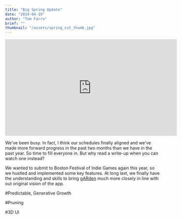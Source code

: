 ```yaml
---
title: "Big Spring Update"
date: "2019-04-19"
author: "Tom Farro"
brief: ""
thumbnail: "/assets/spring_cut_thumb.jpg"
---
```


<iframe width="560" height="315" src="https://www.youtube.com/embed/r6fwPkCOyX8" frameborder="0" allow="accelerometer; autoplay; encrypted-media; gyroscope; picture-in-picture" allowfullscreen></iframe>

We've been busy. In fact, I think our schedules finally aligned and we've made more forward progress in the past two months than we have in the past year. So time to fill everyone in. But why read a write-up when you can watch one instead?
<!--more-->

We wanted to submit to Boston Festival of Indie Games again this year, so we hustled and implemented some key features. At long last, we finally have the understanding and skills to bring [gARden][garden] much more closely in line with out original vision of the app. 

#Predictable, Generative Growth

#Pruning

#3D UI

[garden]: ../games/garden
[contact]: ../about/
